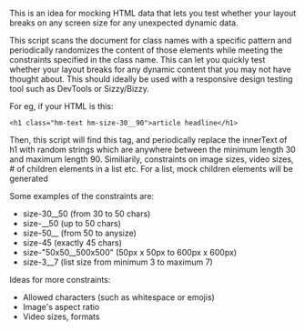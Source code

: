 This is an idea for mocking HTML data that lets you test whether your layout breaks on any screen size for any
unexpected dynamic data.

This script scans the document for class names with a specific pattern and periodically randomizes the content
of those elements while meeting the constraints specified in the class name. This can let you quickly test
whether your layout breaks for any dynamic content that you may not have thought about. This should ideally be used
with a responsive design testing tool such as DevTools or Sizzy/Bizzy.

For eg, if your HTML is this:
```
<h1 class="hm-text hm-size-30__90">article headline</h1>
```
Then, this script will find this tag, and periodically replace the innerText of h1 with random strings which are
anywhere between the minimum length 30 and maximum length 90. Similiarily, constraints on image sizes,
video sizes, # of children elements in a list etc. For a list, mock children elements will be generated

Some examples of the constraints are:
- size-30__50 (from 30 to 50 chars)
- size-\_\_50 (up to 50 chars)
- size-50__ (from 50 to anysize)
- size-45 (exactly 45 chars)
- size-"50x50__500x500" (50px x 50px to 600px x 600px)
- size-3__7 (list size from minimum 3 to maximum 7)

Ideas for more constraints: 
- Allowed characters (such as whitespace or emojis)
- Image's aspect ratio
- Video sizes, formats
